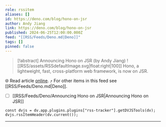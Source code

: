 ```yaml
---
role: rssitem
aliases: []
id: https://deno.com/blog/hono-on-jsr
author: Andy Jiang
link: https://deno.com/blog/hono-on-jsr
published: 2024-06-25T12:00:00.000Z
feed: "[[RSS/Feeds/Deno.md|Deno]]"
tags: []
pinned: false
---
```


> [!abstract] Announcing Hono on JSR (by Andy Jiang)
> ![[RSS/assets/RSSdefaultImage.svg|float:right|100]] Hono, a lightweight, fast, cross-platform web framework, is now on JSR.

🌐 Read article [online](https://deno.com/blog/hono-on-jsr). ⤴ For other items in this feed see [[RSS/Feeds/Deno.md|Deno]].

- [ ] [[RSS/Feeds/Deno/Announcing Hono on JSR|Announcing Hono on JSR]]

~~~dataviewjs
const dvjs = dv.app.plugins.plugins["rss-tracker"].getDVJSTools(dv);
dvjs.rssItemHeader(dv.current());
~~~

- - -


